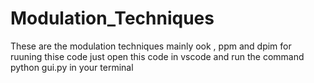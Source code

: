 # Modulation_Techniques
These are the modulation techniques mainly ook , ppm and dpim
for ruuning thise code just open this code in vscode and run the command python gui.py in your terminal 
